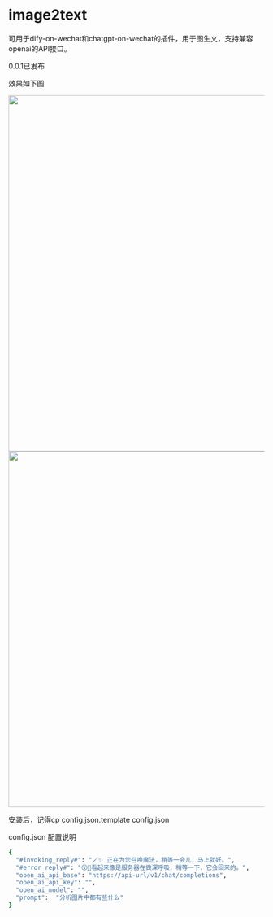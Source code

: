 # image2text
可用于dify-on-wechat和chatgpt-on-wechat的插件，用于图生文，支持兼容openai的API接口。


0.0.1已发布



效果如下图
<div align="center">
<img width="700" src="./docs/1WechatIMG60579.png">
</div>

<div align="center">
<img width="700" src="./docs/1WechatIMG60586.png">
</div>




安装后，记得cp config.json.template config.json

config.json 配置说明

```bash
{
  "#invoking_reply#": "🪄✨ 正在为您召唤魔法，稍等一会儿，马上就好。",
  "#error_reply#": "😮💨看起来像是服务器在做深呼吸，稍等一下，它会回来的。",
  "open_ai_api_base": "https://api-url/v1/chat/completions",
  "open_ai_api_key": "",
  "open_ai_model": "",
  "prompt":  "分析图片中都有些什么"
}

```

